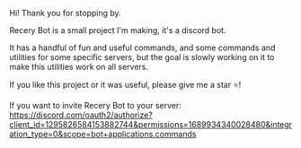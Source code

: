 Hi! Thank you for stopping by.

Recery Bot is a small project I'm making, it's a discord bot.

It has a handful of fun and useful commands, and some commands and utilities for some specific servers, but the goal is slowly working on it to make this utilities work on all servers.

If you like this project or it was useful, please give me a star ⭐!

If you want to invite Recery Bot to your server: https://discord.com/oauth2/authorize?client_id=1295826584153882744&permissions=1689934340028480&integration_type=0&scope=bot+applications.commands
